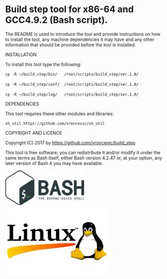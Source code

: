 Build step tool for x86-64 and GCC4.9.2 (Bash script).
================================================================================

The README is used to introduce the tool and provide instructions on
how to install the tool, any machine dependencies it may have and any
other information that should be provided before the tool is installed.

INSTALLATION

To install this tool type the following:

	cp -R ~/build_step/bin/   /root/scripts/build_step/ver.1.0/

	cp -R ~/build_step/conf/  /root/scripts/build_step/ver.1.0/

	cp -R ~/build_step/log/   /root/scripts/build_step/ver.1.0/


DEPENDENCIES

This tool requires these other modules and libraries:

	sh_util https://github.com/vroncevic/sh_util

COPYRIGHT AND LICENCE

Copyright (C) 2017 by https://github.com/vroncevic/build_step

This tool is free software; you can redistribute it and/or modify
it under the same terms as Bash itself, either Bash version 4.2.47 or,
at your option, any later version of Bash 4 you may have available.

![alt tag](https://raw.githubusercontent.com/vroncevic/build_step/master/bash_logo.png)
![alt tag](https://raw.githubusercontent.com/vroncevic/build_step/master/linux_logo.png)


